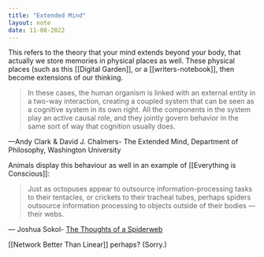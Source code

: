 ```yaml
---
title: "Extended Mind"
layout: note
date: 11-08-2022
---
```


This refers to the theory that your mind extends beyond your body, that actually we store memories in physical places as well. These physical places (such as this [[Digital Garden]], or a [[writers-notebook]], then become extensions of our thinking.

> In these cases, the human organism is linked with an external entity in a two-way interaction, creating a coupled system that can be seen as a cognitive system in its own right. All the components in the system play an active causal role, and they jointly govern behavior in the same sort of way that cognition usually does.

—Andy Clark & David J. Chalmers- The Extended Mind, Department of Philosophy, Washington University

Animals display this behaviour as well in an example of [[Everything is Conscious]]:

> Just as octopuses appear to outsource information-processing tasks to their tentacles, or crickets to their tracheal tubes, perhaps spiders outsource information processing to objects outside of their bodies — their webs.

— Joshua Sokol- <a href="https://getpocket.com/explore/item/the-thoughts-of-a-spiderweb?utm_source=pocket-newtab-global-en-GB" >The Thoughts of a Spiderweb</a>


[[Network Better Than Linear]] perhaps? (Sorry.)

